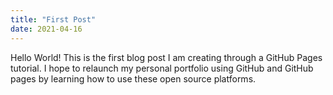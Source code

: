 ```yaml
---
title: "First Post"
date: 2021-04-16
---
```

Hello World! This is the first blog post I am creating through a GitHub Pages tutorial. I hope to relaunch my personal portfolio using GitHub and GitHub pages by learning how to use these open source platforms.
